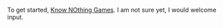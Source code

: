 To get started, <a href="https://www.knownothinggames.com">Know NOthing Games</a>. I am not sure yet, I would welcome input.